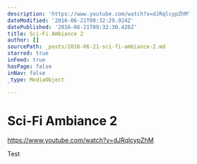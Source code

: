 ```yaml
---
description: 'https://www.youtube.com/watch?v=dJRqlcypZhM'
dateModified: '2016-06-21T09:32:29.924Z'
datePublished: '2016-06-21T09:32:30.426Z'
title: Sci-Fi Ambiance 2
author: []
sourcePath: _posts/2016-06-21-sci-fi-ambiance-2.md
starred: true
inFeed: true
hasPage: false
inNav: false
_type: MediaObject

---
```

# Sci-Fi Ambiance 2

https://www.youtube.com/watch?v=dJRqlcypZhM

Test